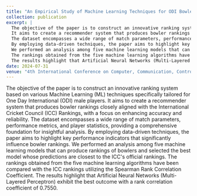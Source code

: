 ```yaml
---
title: "An Empirical Study of Machine Learning Techniques for ODI Bowler Performance Evaluation"
collection: publication
excerpt: |
  The objective of the paper is to construct an innovative ranking system based on various Machine Learning (ML) techniques specifically tailored for One Day International (ODI) male players.
  It aims to create a recommender system that produces bowler rankings closely aligned with the International Cricket Council (ICC) Rankings, with a focus on enhancing accuracy and reliability.
  The dataset encompasses a wide range of match parameters, performance metrics, and player statistics, providing a comprehensive foundation for insightful analysis.
  By employing data-driven techniques, the paper aims to highlight key performance indicators that significantly influence bowler rankings.
  We performed an analysis among five machine learning models that can produce rankings of bowlers and selected the best model whose predictions are closest to the ICC's official rankings.
  The rankings obtained from the five machine learning algorithms have been compared with the ICC rankings utilizing the Spearman Rank Correlation Coefficient.
  The results highlight that Artificial Neural Networks (Multi-Layered Perceptron) exhibit the best outcome with a rank correlation coefficient of 0.7550.
date: 2024-07-31
venue: "4th International Conference on Computer, Communication, Control and Information System"
---
```

The objective of the paper is to construct an innovative ranking system based on various Machine Learning (ML) techniques specifically tailored for One Day International (ODI) male players.
It aims to create a recommender system that produces bowler rankings closely aligned with the International Cricket Council (ICC) Rankings, with a focus on enhancing accuracy and reliability.
The dataset encompasses a wide range of match parameters, performance metrics, and player statistics, providing a comprehensive foundation for insightful analysis.
By employing data-driven techniques, the paper aims to highlight key performance indicators that significantly influence bowler rankings.
We performed an analysis among five machine learning models that can produce rankings of bowlers and selected the best model whose predictions are closest to the ICC's official rankings.
The rankings obtained from the five machine learning algorithms have been compared with the ICC rankings utilizing the Spearman Rank Correlation Coefficient.
The results highlight that Artificial Neural Networks (Multi-Layered Perceptron) exhibit the best outcome with a rank correlation coefficient of 0.7550.
